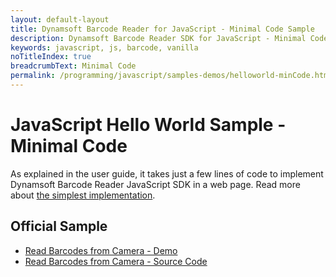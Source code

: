 ```yaml
---
layout: default-layout
title: Dynamsoft Barcode Reader for JavaScript - Minimal Code Sample
description: Dynamsoft Barcode Reader SDK for JavaScript - Minimal Code
keywords: javascript, js, barcode, vanilla
noTitleIndex: true
breadcrumbText: Minimal Code
permalink: /programming/javascript/samples-demos/helloworld-minCode.html
---
```


# JavaScript Hello World Sample - Minimal Code

As explained in the user guide, it takes just a few lines of code to implement Dynamsoft Barcode Reader JavaScript SDK in a web page. Read more about [the simplest implementation](../user-guide/#hello-world---simplest-implementation).

## Official Sample

* <a target = "_blank" href="https://demo.dynamsoft.com/Samples/DBR/JS/1.hello-world/1.hello-world.html">Read Barcodes from Camera - Demo</a>
* <a target = "_blank" href="https://github.com/Dynamsoft/barcode-reader-javascript-samples/blob/main/1.hello-world/1.hello-world.html">Read Barcodes from Camera - Source Code</a>
